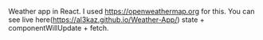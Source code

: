 Weather app in React. I used https://openweathermap.org for this.
You can see live here(https://al3kaz.github.io/Weather-App/)
state + componentWillUpdate + fetch. 
